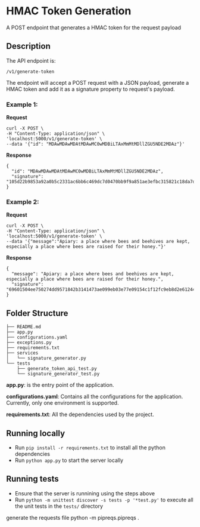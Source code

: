 # HMAC Token Generation

A POST endpoint that generates a HMAC token for the request payload


## Description

The API endpoint is:

```
/v1/generate-token
```

The endpoint will accept a POST request with a JSON payload, generate a HMAC token and add it as a signature property to request's payload.

### Example 1:

**Request**
```
curl -X POST \
-H "Content-Type: application/json" \
'localhost:5000/v1/generate-token' \
--data '{"id": "MDAwMDAwMDAtMDAwMC0wMDBiLTAxMmMtMDllZGU5NDE2MDAz"}'
```

**Response**
```
{
  "id": "MDAwMDAwMDAtMDAwMC0wMDBiLTAxMmMtMDllZGU5NDE2MDAz",
  "signature": "105d22b9853a92a0b5c2331ac6bb6c469dc7d0470bb9f9a851ae3efbc315821c18da7d2564d1680b664ff5ff1835fef20380cda45b8e7cd6febc970b297e996a"
}
```

### Example 2:
**Request**
```
curl -X POST \
-H "Content-Type: application/json" \
'localhost:5000/v1/generate-token' \
--data '{"message":"Apiary: a place where bees and beehives are kept, especially a place where bees are raised for their honey."}'
```

**Response**
```
{
  "message": "Apiary: a place where bees and beehives are kept, especially a place where bees are raised for their honey.",
  "signature": "69601504ee750274dd9571842b3141473ae099eb03e77e09154c1f12fc9eb8d2e612441856966eda41fc2bb26d92a5f38ba9d8b954cf2f1a14f3142b86eee98a"
}
```

## Folder Structure

```
├── README.md
├── app.py
├── configurations.yaml
├── exceptions.py
├── requirements.txt
├── services
│   └── signature_generator.py
└── tests
    ├── generate_token_api_test.py
    └── signature_generator_test.py
  ```

**app.py**: is the entry point of the application.

**configurations.yaml**: Contains all the configurations for the application. Currently, only one environment is supported.

**requirements.txt**: All the dependencies used by the project.

## Running locally

* Run `pip install -r requirements.txt` to install all the python dependencies
* Run `python app.py` to start the server locally

## Running tests

* Ensure that the server is runnining using the steps above
* Run `python -m unittest discover -s tests -p '*test.py'` to execute all the unit tests in the `tests/` directory

generate the requests file python -m  pipreqs.pipreqs . 